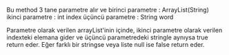 Bu method 3 tane parametre alır ve 
birinci parametre : ArrayList(String)
ikinci parametre : int index
üçüncü parametre : String word

Parametre olarak verilen arrayList'inin içinde, ikinci parametre olarak verilen indexteki elemana gider ve üçüncü parametredeki stringle aynıysa true return eder.
Eğer farklı bir stringse veya liste null ise false return eder. 

